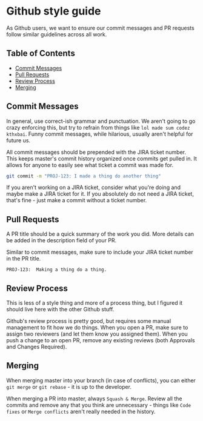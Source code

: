 # Github style guide

As Github users, we want to ensure our commit messages and PR requests follow similar guidelines across all work.

## Table of Contents

* [Commit Messages](#commit-messages)
* [Pull Requests](#pull-requests)
* [Review Process](#review-process)
* [Merging](#merging)

## Commit Messages

In general, use correct-ish grammar and punctuation. We aren't going to go crazy enforcing this, but try to refrain from things like `lol made sum codez kthxbai`. Funny commit messages, while hilarious, usually aren't helpful for future us.

All commit messages should be prepended with the JIRA ticket number. This keeps master's commit history organized once commits get pulled in. It allows for anyone to easily see what ticket a commit was made for.

```bash
git commit -m "PROJ-123: I made a thing do another thing"
```

If you aren't working on a JIRA ticket, consider what you're doing and maybe make a JIRA ticket for it. If you absolutely do not need a JIRA ticket, that's fine - just make a commit without a ticket number.

## Pull Requests

A PR title should be a quick summary of the work you did. More details can be added in the description field of your PR. 

Similar to commit messages, make sure to include your JIRA ticket number in the PR title.

```
PROJ-123:  Making a thing do a thing.
```

## Review Process

This is less of a style thing and more of a process thing, but I figured it should live here with the other Github stuff.

Github's review process is pretty good, but requires some manual management to fit how we do things. When you open a PR, make sure to assign two reviewers (and let them know you assigned them). When you push a change to an open PR, remove any existing reviews (both Approvals and Changes Required).


## Merging

When merging master into your branch (in case of conflicts), you can either `git merge` or `git rebase` - it is up to the developer.

When merging a PR into master, always `Squash & Merge`. Review all the commits and remove any that you think are unnecessary - things like `Code fixes` or `Merge conflicts` aren't really needed in the history.

